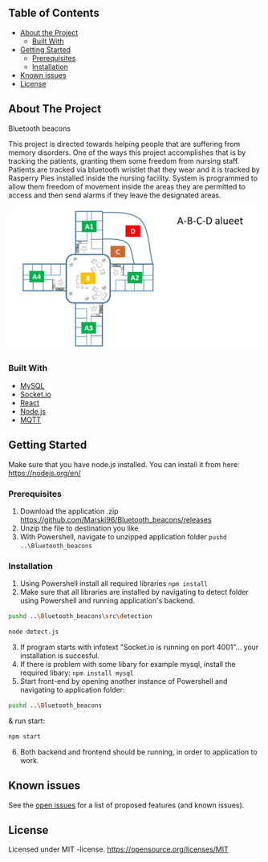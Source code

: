<!-- TABLE OF CONTENTS -->
## Table of Contents

* [About the Project](#about-the-project)
  * [Built With](#built-with)
* [Getting Started](#getting-started)
  * [Prerequisites](#prerequisites)
  * [Installation](#installation)
* [Known issues](#Known-issues)
* [License](#License)

<!-- ABOUT THE PROJECT -->
## About The Project

Bluetooth beacons

This project is directed towards helping people that are suffering from memory disorders. One of the ways this project accomplishes that is by tracking the patients, granting them some freedom from nursing staff. Patients are tracked via bluetooth wristlet that they wear and it is tracked by Rasperry Pies installed inside the nursing facility. System is programmed to allow them freedom of movement inside the areas they are permitted to access and then send alarms if they leave the designated areas.

![alt text](https://github.com/Marski96/Bluetooth_beacons/blob/development/img/ADBC_areas.PNG)

### Built With
* [MySQL](https://www.mysql.com/)
* [Socket.io](https://socket.io/)
* [React](https://reactjs.org/)
* [Node.js](https://nodejs.org/en/)
* [MQTT](http://mqtt.org/)


<!-- GETTING STARTED -->
## Getting Started

Make sure that you have node.js installed. You can install it from here: https://nodejs.org/en/

### Prerequisites

1. Download the application .zip https://github.com/Marski96/Bluetooth_beacons/releases
2. Unzip the file to destination you like
3. With Powershell, navigate to unzipped application folder `pushd ..\Bluetooth_beacons`

### Installation

1. Using Powershell install all required libraries `npm install`
2. Make sure that all libraries are installed by navigating to detect folder using Powershell and running application's backend.
```sh
pushd ..\Bluetooth_beacons\src\detection
```
```sh
node detect.js
```
3. If program starts with infotext "Socket.io is running on port 4001"... your installation is succesful.
4. If there is problem with some libary for example mysql, install the required libary: `npm install mysql`
5. Start front-end by opening another instance of Powershell and navigating to application folder:
```sh
pushd ..\Bluetooth_beacons
```

& run start:

```sh
npm start
```
6. Both backend and frontend should be running, in order to application to work.



<!-- Known issues -->
## Known issues

See the [open issues](https://github.com/Marski96/Bluetooth_beacons/issues) for a list of proposed features (and known issues).

<!-- License -->
## License
Licensed under MIT -license.
https://opensource.org/licenses/MIT


<!-- MARKDOWN LINKS & IMAGES -->
<!-- https://www.markdownguide.org/basic-syntax/#reference-style-links -->
[contributors-shield]: https://img.shields.io/github/contributors/othneildrew/Best-README-Template.svg?style=flat-square
[contributors-url]: https://github.com/othneildrew/Best-README-Template/graphs/contributors
[forks-shield]: https://img.shields.io/github/forks/othneildrew/Best-README-Template.svg?style=flat-square
[forks-url]: https://github.com/othneildrew/Best-README-Template/network/members
[stars-shield]: https://img.shields.io/github/stars/othneildrew/Best-README-Template.svg?style=flat-square
[stars-url]: https://github.com/othneildrew/Best-README-Template/stargazers
[issues-shield]: https://img.shields.io/github/issues/othneildrew/Best-README-Template.svg?style=flat-square
[issues-url]: https://github.com/othneildrew/Best-README-Template/issues
[license-shield]: https://img.shields.io/github/license/othneildrew/Best-README-Template.svg?style=flat-square
[license-url]: https://github.com/othneildrew/Best-README-Template/blob/master/LICENSE.txt
[linkedin-shield]: https://img.shields.io/badge/-LinkedIn-black.svg?style=flat-square&logo=linkedin&colorB=555
[linkedin-url]: https://linkedin.com/in/othneildrew
[product-screenshot]: images/screenshot.png
